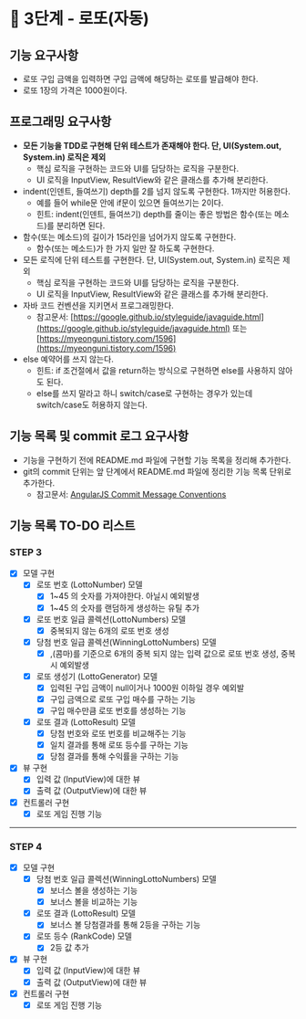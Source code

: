 # 🚀 3단계 - 로또(자동)

## 기능 요구사항

- 로또 구입 금액을 입력하면 구입 금액에 해당하는 로또를 발급해야 한다.
- 로또 1장의 가격은 1000원이다.

## 프로그래밍 요구사항

- **모든 기능을 TDD로 구현해 단위 테스트가 존재해야 한다. 단, UI(System.out, System.in) 로직은 제외**
    - 핵심 로직을 구현하는 코드와 UI를 담당하는 로직을 구분한다.
    - UI 로직을 InputView, ResultView와 같은 클래스를 추가해 분리한다.
- indent(인덴트, 들여쓰기) depth를 2를 넘지 않도록 구현한다. 1까지만 허용한다.
    - 예를 들어 while문 안에 if문이 있으면 들여쓰기는 2이다.
    - 힌트: indent(인덴트, 들여쓰기) depth를 줄이는 좋은 방법은 함수(또는 메소드)를 분리하면 된다.
- 함수(또는 메소드)의 길이가 15라인을 넘어가지 않도록 구현한다.
    - 함수(또는 메소드)가 한 가지 일만 잘 하도록 구현한다.
- 모든 로직에 단위 테스트를 구현한다. 단, UI(System.out, System.in) 로직은 제외
    - 핵심 로직을 구현하는 코드와 UI를 담당하는 로직을 구분한다.
    - UI 로직을 InputView, ResultView와 같은 클래스를 추가해 분리한다.
- 자바 코드 컨벤션을 지키면서 프로그래밍한다.
    - 참고문서: [https://google.github.io/styleguide/javaguide.html](https://google.github.io/styleguide/javaguide.html)
      또는 [https://myeonguni.tistory.com/1596](https://myeonguni.tistory.com/1596)
- else 예약어를 쓰지 않는다.
    - 힌트: if 조건절에서 값을 return하는 방식으로 구현하면 else를 사용하지 않아도 된다.
    - else를 쓰지 말라고 하니 switch/case로 구현하는 경우가 있는데 switch/case도 허용하지 않는다.

## 기능 목록 및 commit 로그 요구사항

- 기능을 구현하기 전에 README.md 파일에 구현할 기능 목록을 정리해 추가한다.
- git의 commit 단위는 앞 단계에서 README.md 파일에 정리한 기능 목록 단위로 추가한다.
    - 참고문서: [AngularJS Commit Message Conventions](https://gist.github.com/stephenparish/9941e89d80e2bc58a153)

## 기능 목록 TO-DO 리스트

### STEP 3

- [X] 모델 구현
    - [X] 로또 번호 (LottoNumber) 모델
        - [X] 1~45 의 숫자를 가져야한다. 아닐시 예외발생
        - [X] 1~45 의 숫자를 랜덤하게 생성하는 유틸 추가
    - [X] 로또 번호 일급 콜렉션(LottoNumbers) 모델
        - [X] 중복되지 않는 6개의 로또 번호 생성
    - [X] 당첨 번호 일급 콜렉션(WinningLottoNumbers) 모델
        - [X] ,(콤마)를 기준으로 6개의 중복 되지 않는 입력 값으로 로또 번호 생성, 중복시 예외발생
    - [X] 로또 생성기 (LottoGenerator) 모델
        - [X] 입력된 구입 금액이 null이거나 1000원 이하일 경우 예외발
        - [X] 구입 금액으로 로또 구입 매수를 구하는 기능
        - [X] 구입 매수만큼 로또 번호를 생성하는 기능
    - [X] 로또 결과 (LottoResult) 모델
        - [X] 당첨 번호와 로또 번호를 비교해주는 기능
        - [X] 일치 결과를 통해 로또 등수를 구하는 기능
        - [X] 당첨 결과를 통해 수익률을 구하는 기능
- [X] 뷰 구현
    - [X] 입력 값 (InputView)에 대한 뷰
    - [X] 출력 값 (OutputView)에 대한 뷰
- [X] 컨트롤러 구현
    - [X] 로또 게임 진행 기능

-------------

### STEP 4

- [X] 모델 구현
    - [X] 당첨 번호 일급 콜렉션(WinningLottoNumbers) 모델
        - [X] 보너스 볼을 생성하는 기능
        - [X] 보너스 볼을 비교하는 기능
    - [X] 로또 결과 (LottoResult) 모델
        - [X] 보너스 볼 당첨결과를 통해 2등을 구하는 기능
    - [X] 로또 등수 (RankCode) 모델
        - [X] 2등 값 추가
- [X] 뷰 구현
    - [X] 입력 값 (InputView)에 대한 뷰
    - [X] 출력 값 (OutputView)에 대한 뷰
- [X] 컨트롤러 구현
    - [X] 로또 게임 진행 기능
